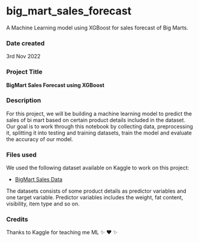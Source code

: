 # big_mart_sales_forecast
A Machine Learning model using XGBoost for sales forecast of Big Marts.

### Date created
3rd Nov 2022

### Project Title
**BigMart Sales Forecast using XGBoost**

### Description

For this project, we will be building a machine learning model to predict the sales of bi mart based on certain product details included in the dataset. Our goal is to work through this notebook by collecting data, preprocessing it, splitting it into testing and training datasets, train the model and evaluate the accuracy of our model.

### Files used
We used the following dataset available on Kaggle to work on this project:

* [BigMart Sales Data](https://www.kaggle.com/datasets/brijbhushannanda1979/bigmart-sales-data)

The datasets consists of some product details as predictor variables and one target variable. Predictor variables includes the weight, fat content, visibility, item type and so on.

### Credits
Thanks to Kaggle for teaching me ML :sparkles: :heart: :sparkles:
